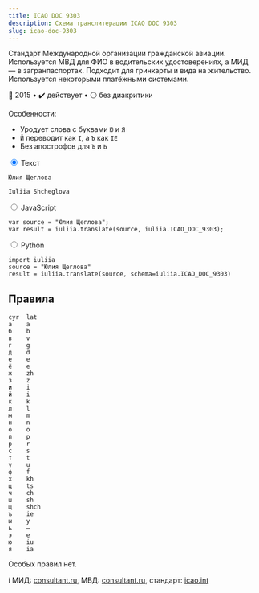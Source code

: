 ```yaml
---
title: ICAO DOC 9303
description: Схема транслитерации ICAO DOC 9303
slug: icao-doc-9303
---
```


Стандарт Международной организации гражданской авиации. Используется МВД для ФИО в водительских удостоверениях, а МИД — в загранпаспортах. Подходит для гринкарты и вида на жительство. Используется некоторыми платёжными системами.

📅 2015 • ✔️ действует • ⚪ без диакритики

Особенности:

-   Уродует слова с буквами `Ю` и `Я`
-   `Й` переводит как `I`, а `Ъ` как `IE`
-   Без апострофов для `Ъ` и `Ь`

<div class="tabs">
<input name="tabs" type="radio" id="text" checked="checked" class="input"/>
<label for="text" class="label"><span>Текст</span></label>
<div class="panel pre-group">
<pre data-ref="source" contenteditable="true" class="editable"><code>Юлия Щеглова</code></pre>
<pre data-ref="target" data-schema="icao_doc_9303"><code>Iuliia Shcheglova</code></pre>
</div>

<input name="tabs" type="radio" id="js" class="input"/>
<label for="js" class="label"><span>JavaScript</span></label>
<pre class="panel"><code>var source = "Юлия Щеглова";
var result = iuliia.translate(source, iuliia.ICAO_DOC_9303);</code></pre>

<input name="tabs" type="radio" id="python" class="input"/>
<label for="python" class="label"><span>Python</span></label>
<pre class="panel"><code>import iuliia
source = "Юлия Щеглова"
result = iuliia.translate(source, schema=iuliia.ICAO_DOC_9303)</code></pre>
</div>

## Правила

```
cyr  lat
а    a
б    b
в    v
г    g
д    d
е    e
ё    e
ж    zh
з    z
и    i
й    i
к    k
л    l
м    m
н    n
о    o
п    p
р    r
с    s
т    t
у    u
ф    f
х    kh
ц    ts
ч    ch
ш    sh
щ    shch
ъ    ie
ы    y
ь    —
э    e
ю    iu
я    ia
```

Особых правил нет.

ℹ️ МИД: [consultant.ru](http://www.consultant.ru/document/cons_doc_LAW_198429/c956ff01bf42465d7052431dec215b77d0404875/), МВД: [consultant.ru](http://www.consultant.ru/document/cons_doc_LAW_89677/bb6520d96c564e6c780f0b58f00742041e1c44b5/), стандарт: [icao.int](https://www.icao.int/publications/Documents/9303_p3_cons_en.pdf)
